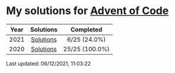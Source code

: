 # My solutions for [Advent of Code](https://adventofcode.com)

| Year | Solutions | Completed |
|:---:|:---:|:---:|
| 2021 | [Solutions](./2021) | 6/25 (24.0%) |
| 2020 | [Solutions](./2020) | 25/25 (100.0%) |

Last updated: 06/12/2021, 11:03:22